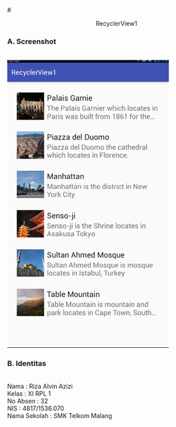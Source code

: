#<p align="center"> RecyclerView1 </p>

### A. Screenshot
<br>![Gambar1](https://github.com/rizaalvinazizi/RecyclerView1/blob/master/1a.PNG)

### B. Identitas
<br>Nama : Riza Alvin Azizi
<br>Kelas : XI RPL 1
<br>No Absen : 32
<br>NIS : 4817/1536.070
<br>Nama Sekolah : SMK Telkom Malang
